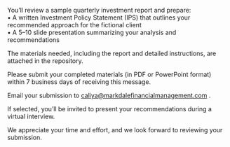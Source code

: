 You’ll review a sample quarterly investment report and prepare:
<br>
• A written Investment Policy Statement (IPS) that outlines your recommended approach for the fictional client <br>
• A 5–10 slide presentation summarizing your analysis and recommendations <br>

The materials needed, including the report and detailed instructions, are attached in the repository.

Please submit your completed materials (in PDF or PowerPoint format) within 7 business days of receiving this message.

Email your submission to caliya@markdalefinancialmanagement.com
.

If selected, you’ll be invited to present your recommendations during a virtual interview.

We appreciate your time and effort, and we look forward to reviewing your submission.
